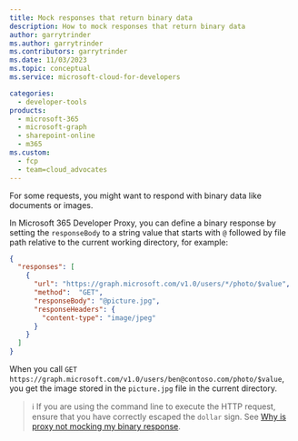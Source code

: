 ```yaml
---
title: Mock responses that return binary data
description: How to mock responses that return binary data
author: garrytrinder
ms.author: garrytrinder
ms.contributors: garrytrinder
ms.date: 11/03/2023
ms.topic: conceptual
ms.service: microsoft-cloud-for-developers

categories:
  - developer-tools
products:
  - microsoft-365
  - microsoft-graph
  - sharepoint-online
  - m365
ms.custom:
  - fcp
  - team=cloud_advocates
---
```


For some requests, you might want to respond with binary data like documents or images. 

In Microsoft 365 Developer Proxy, you can define a binary response by setting the `responseBody` to a string value that starts with `@` followed by file path relative to the current working directory, for example:

```json
{
  "responses": [
    {
      "url": "https://graph.microsoft.com/v1.0/users/*/photo/$value",
      "method":  "GET",
      "responseBody": "@picture.jpg",
      "responseHeaders": {
        "content-type": "image/jpeg"
      }
    }
  ]
}
```

When you call `GET https://graph.microsoft.com/v1.0/users/ben@contoso.com/photo/$value`, you get the image stored in the `picture.jpg` file in the current directory.

> ℹ️ If you are using the command line to execute the HTTP request, ensure that you have correctly escaped the `dollar` sign. See [Why is proxy not mocking my binary response](./Why-is-proxy-not-mocking-my-binary-response.md).
